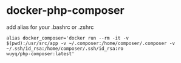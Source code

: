 # docker-php-composer

add alias for your .bashrc or .zshrc

<code>alias docker_composer='docker run --rm -it -v $(pwd):/usr/src/app -v ~/.composer:/home/composer/.composer -v ~/.ssh/id_rsa:/home/composer/.ssh/id_rsa:ro wuyq/php-composer:latest'</code>
